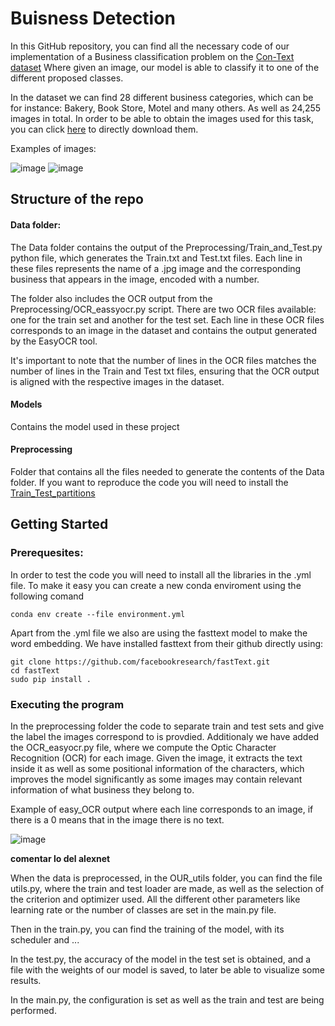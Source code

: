 # Buisness Detection

In this GitHub repository, you can find all the necessary code of our implementation of a Business classification problem on the [Con-Text dataset](https://staff.fnwi.uva.nl/s.karaoglu/datasetWeb/Dataset.html) Where given an image, our model is able to classify it to one of the different proposed classes.

In the dataset we can find 28 different business categories, which can be for instance: Bakery, Book Store, Motel and many others. As well as 24,255 images in total. In order to be able to obtain the images used for this task, you can click [here](http://isis-data.science.uva.nl/jvgemert/images.tar.gz) to directly download them.

Examples of images:

![image](https://github.com/DCC-UAB/dlnn-project_ia-group_1/assets/126601914/f036ad7f-0202-4ebf-92bf-53be95648300)
![image](https://github.com/DCC-UAB/dlnn-project_ia-group_1/assets/126601914/c3c2739f-32e9-4d9e-b003-2f6c2755dfd0)

## Structure of the repo
#### Data folder:

The Data folder contains the output of the Preprocessing/Train_and_Test.py python file, which generates the Train.txt and Test.txt files. Each line in these files represents the name of a .jpg image and the corresponding business that appears in the image, encoded with a number.

The folder also includes the OCR output from the Preprocessing/OCR_eassyocr.py script. There are two OCR files available: one for the train set and another for the test set. Each line in these OCR files corresponds to an image in the dataset and contains the output generated by the EasyOCR tool.

It's important to note that the number of lines in the OCR files matches the number of lines in the Train and Test txt files, ensuring that the OCR output is aligned with the respective images in the dataset.

#### Models

Contains the model used in these project

#### Preprocessing

Folder that contains all the files needed to generate the contents of the Data folder. If you want to reproduce the code you will need to install the [Train_Test_partitions](http://isis-data.science.uva.nl/jvgemert/features.tar.gz) 
## Getting Started

### Prerequesites:
In order to test the code you will need to install all the libraries in the .yml file. To make it easy you can create a new conda enviroment using the following comand
```
conda env create --file environment.yml
```
Apart from the .yml file we also are using the fasttext model to make the word embedding. We have installed fasttext from their github directly using:
```
git clone https://github.com/facebookresearch/fastText.git
cd fastText
sudo pip install .
```
### Executing the program


In the preprocessing folder the code to separate train and test sets and give the label the images correspond to is provdied. Additionaly we have added the OCR_easyocr.py file, where we compute the Optic Character Recognition (OCR) for each image. Given the image, it extracts the text inside it as well as some positional information of the characters, which improves the model significantly as some images may contain relevant information of what business they belong to.

Example of easy_OCR output where each line corresponds to an image, if there is a 0 means that in the image there is no text.

![image](https://github.com/DCC-UAB/dlnn-project_ia-group_1/assets/126601914/8b5dd7ab-92b4-44f9-a24c-b1f260b4be73)

****comentar lo del alexnet****


When the data is preprocessed, in the OUR_utils folder, you can find the file utils.py, where the train and test loader are made, as well as the selection of the criterion and optimizer used. All the different other parameters like learning rate or the number of classes are set in the main.py file.

Then in the train.py, you can find the training of the model, with its scheduler and ...

In the test.py, the accuracy of the model in the test set is obtained, and a file with the weights of our model is saved, to later be able to visualize some results.

In the main.py, the configuration is set as well as the train and test are being performed.
